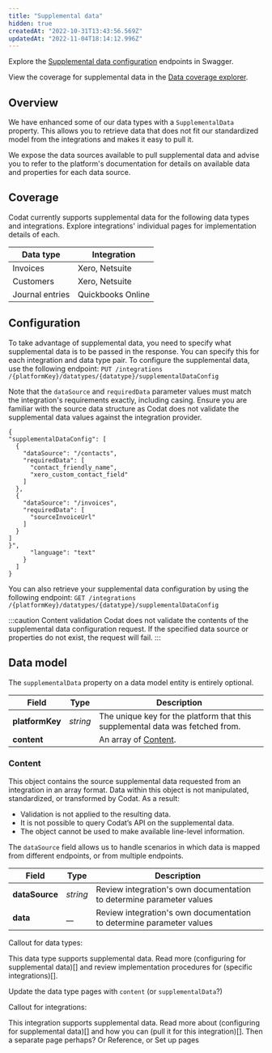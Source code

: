 ```yaml
---
title: "Supplemental data"
hidden: true
createdAt: "2022-10-31T13:43:56.569Z"
updatedAt: "2022-11-04T18:14:12.996Z"
---
```


Explore the <a href="https://api.codat.io/swagger/index.html#/TrackingCategories" target="_blank">Supplemental data configuration</a> endpoints in Swagger.

View the coverage for supplemental data in the <a className="external" href="https://knowledge.codat.io/supported-features/accounting?view=tab-by-data-type&dataType=trackingCategories" target="_blank">Data coverage explorer</a>.

## Overview

We have enhanced some of our data types with a `SupplementalData` property. This allows you to retrieve data that does not fit our standardized model from the integrations and makes it easy to pull it.

We expose the data sources available to pull supplemental data and advise you to refer to the platform's documentation for details on available data and properties for each data source.

## Coverage

Codat currently supports supplemental data for the following data types and integrations. Explore integrations' individual pages for implementation details of each.

|Data type|Integration|
|----|----|
|Invoices|Xero, Netsuite|
|Customers|Xero, Netsuite|
|Journal entries|Quickbooks Online|

## Configuration

To take advantage of supplemental data, you need to specify what supplemental data is to be passed in the response. You can specify this for each integration and data type pair. To configure the supplemental data, use the following endpoint:
`PUT /integrations​/{platformKey}/datatypes/{datatype}/supplementalDataConfig`

Note that the `dataSource` and `requiredData` parameter values must match the integration's requirements exactly, including casing. Ensure you are familiar with the source data structure as Codat does not validate the supplemental data values against the integration provider.

```
{
"supplementalDataConfig": [
  {
    "dataSource": "/contacts",
    "requiredData": [
      "contact_friendly_name",
      "xero_custom_contact_field"
    ]
  },
  {
    "dataSource": "/invoices",
    "requiredData": [
      "sourceInvoiceUrl"
    ]
  }
]
}",
      "language": "text"
    }
  ]
}
```

You can also retrieve your supplemental data configuration by using the following endpoint:
`GET /integrations​/{platformKey}/datatypes/{datatype}/supplementalDataConfig`

:::caution Content validation
Codat does not validate the contents of the supplemental data configuration request. If the specified data source or properties do not exist, the request will fail.
:::

## Data model

The `supplementalData` property on a data model entity is entirely optional.

|Field|Type|Description|
|----|----|----|
|**platformKey**|_string_|The unique key for the platform that this supplemental data was fetched from.|
|**content**| |An array of [Content](#section-content).|

### Content

This object contains the source supplemental data requested from an integration in an array format. Data within this object is not manipulated, standardized, or transformed by Codat. As a result:

* Validation is not applied to the resulting data.
* It is not possible to query Codat’s API on the supplemental data.
* The object cannot be used to make available line-level information.

The `dataSource` field allows us to handle scenarios in which data is mapped from different endpoints, or from multiple endpoints.

|Field|Type|Description|
|----|----|----|
|**dataSource**|_string_|Review integration's own documentation to determine parameter values|
|**data**|__|Review integration's own documentation to determine parameter values|

Callout for data types:

This data type supports supplemental data. Read more (configuring for supplemental data)[] and review implementation procedures for (specific integrations)[].

Update the data type pages with `content` (or `supplementalData`?)

Callout for integrations:

This integration supports supplemental data. Read more about (configuring for supplemental data)[] and how you can (pull it for this integration)[].
Then a separate page perhaps? Or Reference, or Set up pages
```
